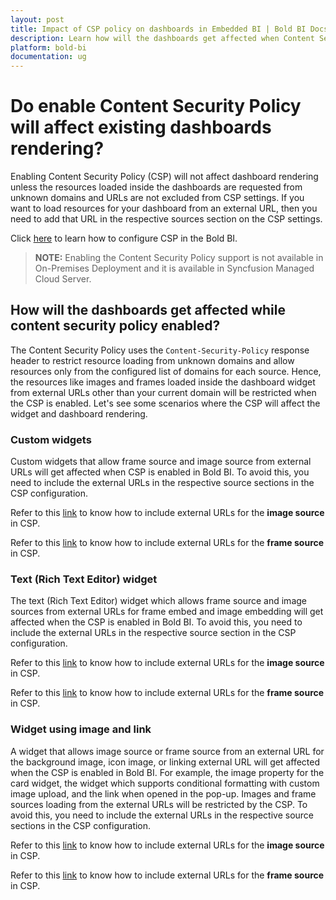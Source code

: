 ```yaml
---
layout: post
title: Impact of CSP policy on dashboards in Embedded BI | Bold BI Docs
description: Learn how will the dashboards get affected when Content Security Policy (CSP) enabled in Bold BI embedded application.
platform: bold-bi
documentation: ug
---
```


# Do enable Content Security Policy will affect existing dashboards rendering?

Enabling Content Security Policy (CSP) will not affect dashboard rendering unless the resources loaded inside the dashboards are requested from unknown domains and URLs are not excluded from CSP settings. If you want to load resources for your dashboard from an external URL, then you need to add that URL in the respective sources section on the CSP settings.

Click [here](/security-configuration/content-security-policy/) to learn how to configure CSP in the Bold BI.

> **NOTE:** Enabling the Content Security Policy support is not available in On-Premises Deployment and it is available in Syncfusion Managed Cloud Server.

## How will the dashboards get affected while content security policy enabled?

The Content Security Policy uses the `Content-Security-Policy` response header to restrict resource loading from unknown domains and allow resources only from the configured list of domains for each source. Hence, the resources like images and frames loaded inside the dashboard widget from external URLs other than your current domain will be restricted when the CSP is enabled. Let's see some scenarios where the CSP will affect the widget and dashboard rendering.

### Custom widgets

Custom widgets that allow frame source and image source from external URLs will get affected when CSP is enabled in Bold BI. To avoid this, you need to include the external URLs in the respective source sections in the CSP configuration.

Refer to this [link](/security-configuration/content-security-policy/#policy-configuration-for-image-source) to know how to include external URLs for the **image source** in CSP.

Refer to this [link](/security-configuration/content-security-policy/#policy-configuration-for-frame-source) to know how to include external URLs for the **frame source** in CSP.

### Text (Rich Text Editor) widget

The text (Rich Text Editor) widget which allows frame source and image sources from external URLs for frame embed and image embedding will get affected when the CSP is enabled in Bold BI. To avoid this, you need to include the external URLs in the respective source section in the CSP configuration.

Refer to this [link](/security-configuration/content-security-policy/#policy-configuration-for-image-source) to know how to include external URLs for the **image source** in CSP.

Refer to this [link](/security-configuration/content-security-policy/#policy-configuration-for-frame-source) to know how to include external URLs for the **frame source** in CSP.

### Widget using image and link

A widget that allows image source or frame source from an external URL for the background image, icon image, or linking external URL will get affected when the CSP is enabled in Bold BI. For example, the image property for the card widget, the widget which supports conditional formatting with custom image upload, and the link when opened in the pop-up. Images and frame sources loading from the external URLs will be restricted by the CSP. To avoid this, you need to include the external URLs in the respective source sections in the CSP configuration.

Refer to this [link](/security-configuration/content-security-policy/#policy-configuration-for-image-source) to know how to include external URLs for the **image source** in CSP.

Refer to this [link](/security-configuration/content-security-policy/#policy-configuration-for-frame-source) to know how to include external URLs for the **frame source** in CSP.